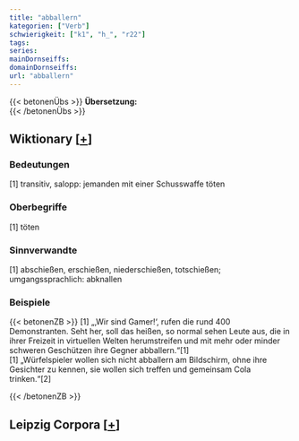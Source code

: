 ```yaml
---
title: "abballern"
kategorien: ["Verb"]
schwierigkeit: ["k1", "h_", "r22"]
tags:
series:
mainDornseiffs:
domainDornseiffs:
url: "abballern"
---
```


{{< betonenÜbs >}}
**Übersetzung:**  
{{< /betonenÜbs >}}

## Wiktionary [[+](https://de.wiktionary.org/wiki/abballern)]

### Bedeutungen
[1] transitiv, salopp: jemanden mit einer Schusswaffe töten  

### Oberbegriffe
[1] töten  

### Sinnverwandte
[1] abschießen, erschießen, niederschießen, totschießen; umgangssprachlich: abknallen  

### Beispiele
{{< betonenZB >}}
[1] „‚Wir sind Gamer!‘, rufen die rund 400 Demonstranten. Seht her, soll das heißen, so normal sehen Leute aus, die in ihrer Freizeit in virtuellen Welten herumstreifen und mit mehr oder minder schweren Geschützen ihre Gegner abballern.“[1]  
[1] „Würfelspieler wollen sich nicht abballern am Bildschirm, ohne ihre Gesichter zu kennen, sie wollen sich treffen und gemeinsam Cola trinken.“[2]  

{{< /betonenZB >}}

## Leipzig Corpora [[+](https://corpora.uni-leipzig.de/en/res?word=abballern&corpusId=deu_newscrawl-public_2018)]

